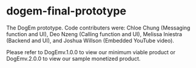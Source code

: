 # dogem-final-prototype
The DogEm prototype.
Code contributers were: 
Chloe Chung (Messaging function and UI), Deo Nzeng (Calling function and UI), Melissa Iniestra (Backend and UI), and Joshua Willson (Embedded YouTube video). 

Please refer to DogEmv.1.0.0 to view our minimum viable product or DogEmv.2.0.0 to view our sample monetized product.
